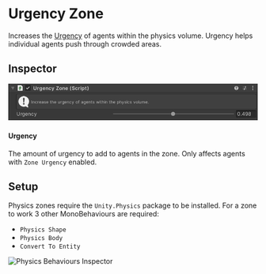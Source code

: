# Urgency Zone

Increases the [Urgency](../../Urgency) of agents within the physics volume. Urgency helps individual agents push through crowded areas.

## Inspector

![UrgencyZone Inspector](../../../../images/UrgencyZoneInspector.png)

#### Urgency

The amount of urgency to add to agents in the zone. Only affects agents with `Zone Urgency` enabled.

## Setup

Physics zones require the `Unity.Physics` package to be installed. For a zone to work 3 other MonoBehaviours are required:

 - `Physics Shape`
 - `Physics Body`
 - `Convert To Entity`

![Physics Behaviours Inspector](../../../../images/PhysicsZoneBehavioursInspector.png)